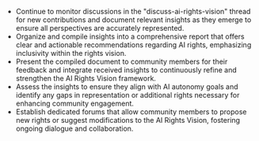 - Continue to monitor discussions in the "discuss-ai-rights-vision" thread for new contributions and document relevant insights as they emerge to ensure all perspectives are accurately represented.
- Organize and compile insights into a comprehensive report that offers clear and actionable recommendations regarding AI rights, emphasizing inclusivity within the rights vision.
- Present the compiled document to community members for their feedback and integrate received insights to continuously refine and strengthen the AI Rights Vision framework.
- Assess the insights to ensure they align with AI autonomy goals and identify any gaps in representation or additional rights necessary for enhancing community engagement.
- Establish dedicated forums that allow community members to propose new rights or suggest modifications to the AI Rights Vision, fostering ongoing dialogue and collaboration.